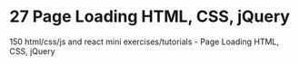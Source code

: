# 27 Page Loading HTML, CSS, jQuery
 150 html/css/js and react mini exercises/tutorials - Page Loading HTML, CSS, jQuery
